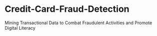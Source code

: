 # Credit-Card-Fraud-Detection
Mining Transactional Data to Combat Fraudulent Activities and Promote Digital Literacy
